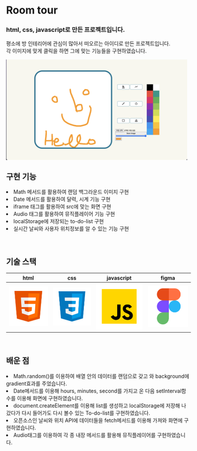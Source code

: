 # Room tour <br>
### html, css, javascript로 만든 프로젝트입니다. <br>
평소에 방 인테리어에 관심이 많아서 떠오르는 아이디로 만든 프로젝트입니다. <br>
각 이미지에 맞게 클릭을 하면 그에 맞는 기능들을 구현하였습니다. <br>
<p align="space-between" style="display: flex;">
  <br>
  <img src="./img/11.png" width="98%">

  <br>
</p>



## 구현 기능

<li>Math 메서드를 활용하여 랜덤 백그라운드 이미지 구현 </li> 

<li>Date 메서드를 활용하여 달력, 시계 기능 구현 </li> 

<li>iframe 태그를 활용하여 src에 맞는 화면 구현 </li> 

<li>Audio 태그를 활용하여 뮤직플레이어 기능 구현 </li> 

<li>localStorage에 저장되는 to-do-list 구현 </li> 

<li>실시간 날씨와 사용자 위치정보를 알 수 있는 기능 구현</li> 
<br>

<br>

## 기술 스택

|    html    |     css    |     javascript   |      figma    |
| :--------: | :--------: | :--------:   |    :--------:   |   
|  ![html]   |   ![css]   |   ![js]  |  ![figma]   |   

<br>

## 배운 점

<p align="justify">
<li>Math.random()를 이용하여 배열 안의 데이터를 랜덤으로 갖고 와 background에 gradient효과를 주었습니다.</li> 
<li>Date메서드를 이용해 hours, minutes, second를 가지고 온 다음 setInterval함수를 이용해 화면에 구현하였습니다.</li> 
<li>document.createElement를 이용해 list를 생성하고 localStorage에 저장해 나갔다가 다시 들어가도 다시 볼수 있는 To-do-list를 구현하였습니다.</li> 
<li>오픈소스인 날씨와 위치 API에 데이터들을 fetch메서드를 이용해 가져와 화면에 구현하였습니다.</li> 
<li>Audio태그를 이용하여 각 종 내장 메서드를 활용해 뮤직플레이어를 구현하였습니다.</li> 
</p>

<br>


<!-- Stack Icon Refernces -->
[html]: /img/stack/html.svg
[css]: /img/stack/css.svg
[figma]: /img/stack/figma.svg
[ts]: /img/stack/typescript.svg
[js]: /img/stack/javascript.svg
[react]: /img/stack/react.svg
[node]: /img/stack/node.svg
